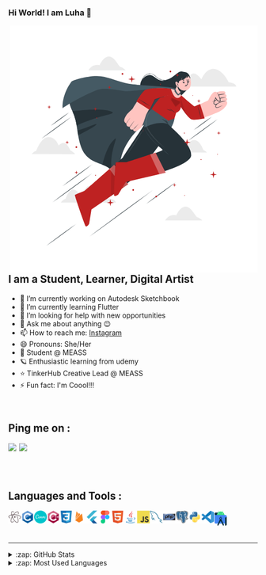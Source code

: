 ### Hi World! I am Luha 🙌

 <img align="right" alt="GIF" src="https://github.com/LukaMel-B/LukaMel-B/blob/main/Superhero1.gif?raw=true" width="500" height="500" />


## I am a Student, Learner, Digital Artist

- 🔭 I’m currently working on Autodesk Sketchbook
- 🌱 I’m currently learning Flutter
- 🤔 I’m looking for help with new opportunities
- 💬 Ask me about anything 😉
- 📫 How to reach me: [Instagram](https://www.instagram.com/__.the_lethal_soul.__/)
- 😄 Pronouns: She/Her
- 🏫 Student @ MEASS
- 🪐 Enthusiastic learning from udemy
- ⭐ TinkerHub Creative Lead @ MEASS
- ⚡ Fun fact: I'm Coool!!!

<br />

## Ping me on :

[<img align="left" width="22px"  src="https://user-images.githubusercontent.com/71429125/133359405-9eddd24d-7893-4dd5-b717-7207a4c18caf.png" />][Instagram]
[<img align="left" width="22px"  src="https://user-images.githubusercontent.com/71429125/133359455-73cd4dbf-3b1f-4e6e-9358-b1924a4178f3.png" />][LinkedIn]

<br />

<br /><br />

## Languages and Tools :

<!-- Enthusiast:Start -->
<img align="left" width="26px"  src="https://raw.githubusercontent.com/devicons/devicon/master/icons/atom/atom-original.svg" />
<img align="left" width="26px"  src="https://raw.githubusercontent.com/devicons/devicon/master/icons/c/c-original.svg" />
<img align="left" width="26px"  src="https://raw.githubusercontent.com/devicons/devicon/master/icons/canva/canva-original.svg" />
<img align="left" width="26px"  src="https://raw.githubusercontent.com/devicons/devicon/master/icons/cplusplus/cplusplus-original.svg" />
<img align="left" width="26px"  src="https://raw.githubusercontent.com/devicons/devicon/master/icons/css3/css3-original.svg" />
<img align="left" width="26px"  src="https://raw.githubusercontent.com/devicons/devicon/master/icons/firebase/firebase-plain.svg" />
<img align="left" width="26px"  src="https://raw.githubusercontent.com/devicons/devicon/master/icons/flutter/flutter-original.svg" />
<img align="left" width="26px"  src="https://raw.githubusercontent.com/devicons/devicon/master/icons/figma/figma-original.svg" />
<img align="left" width="26px"  src="https://raw.githubusercontent.com/devicons/devicon/master/icons/html5/html5-original.svg" />
<img align="left" width="26px"  src="https://raw.githubusercontent.com/devicons/devicon/master/icons/java/java-original.svg" />
<img align="left" width="26px"  src="https://raw.githubusercontent.com/devicons/devicon/master/icons/javascript/javascript-original.svg" />
<img align="left" width="26px"  src="https://raw.githubusercontent.com/devicons/devicon/master/icons/mysql/mysql-original.svg" />
<img align="left" width="26px"  src="https://raw.githubusercontent.com/devicons/devicon/master/icons/php/php-original.svg" />
<img align="left" width="26px"  src="https://raw.githubusercontent.com/devicons/devicon/master/icons/postgresql/postgresql-original.svg" />
<img align="left" width="26px"  src="https://raw.githubusercontent.com/devicons/devicon/master/icons/python/python-original.svg" />
<img align="left" width="26px"  src="https://raw.githubusercontent.com/devicons/devicon/master/icons/vscode/vscode-original.svg" />
<img align="left" width="26px"  src="https://github.com/LukaMel-B/LukaMel-B/blob/main/Android.png?raw=true" />
<!-- Enthusiast:Start -->

<br /><br />
<br />

---

<details>
  <summary>:zap: GitHub Stats</summary>

  <img align="left" alt="LukaMel-B's GitHub Stats" src="https://github-readme-stats.vercel.app/api?username=LukaMel-B&show_icons=true&hide_border=true" />

</details>

<details>
  <summary>:zap: Most Used Languages</summary>

<img align="left" alt="Anna's GitHub Top Languages" src="https://github-readme-stats.vercel.app/api/top-langs/?username=LukaMel-B" />

</details>

[LinkedIn]: https://www.linkedin.com/in/luha-saniyya-3928641a9/
[instagram]: https://www.instagram.com/__.the_lethal_soul.__/
